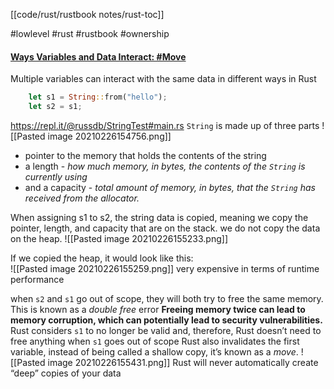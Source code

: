 [[code/rust/rustbook notes/rust-toc]]

#lowlevel #rust #rustbook #ownership

#### [Ways Variables and Data Interact: #Move](https://doc.rust-lang.org/book/ch04-01-what-is-ownership.html#ways-variables-and-data-interact-move)

Multiple variables can interact with the same data in different ways in Rust

```rust
   	let s1 = String::from("hello");
	let s2 = s1;
```
https://repl.it/@russdb/StringTest#main.rs
`String` is made up of three parts
![[Pasted image 20210226154756.png]]

- pointer to the memory that holds the contents of the string
- a length - *how much memory, in bytes, the contents of the `String` is currently using*
- and a capacity - *total amount of memory, in bytes, that the `String` has received from the allocator.*

When assigning s1 to s2, the string data is copied, meaning we copy the pointer, length, and capacity that are on the stack. we do not copy the data on the heap.
![[Pasted image 20210226155233.png]]

If we copied the heap, it would look like this:  
![[Pasted image 20210226155259.png]]
very expensive in terms of runtime performance

when `s2` and `s1` go out of scope, they will both try to free the same memory. This is known as a _double free_ error
**Freeing memory twice can lead to memory corruption, which can potentially lead to security vulnerabilities.**
Rust considers `s1` to no longer be valid and, therefore, Rust doesn’t need to free anything when `s1` goes out of scope
Rust also invalidates the first variable, instead of being called a shallow copy, it’s known as a _move_.
![[Pasted image 20210226155431.png]]
Rust will never automatically create “deep” copies of your data